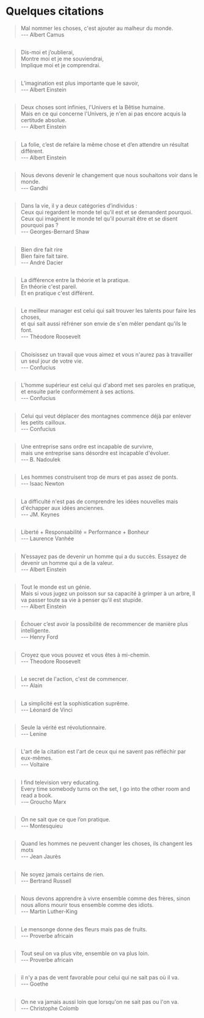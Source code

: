 # Quelques citations

> Mal nommer les choses, c'est ajouter au malheur du monde.    
> --- Albert Camus  
   
##  
> Dis-moi et j’oublierai,  
> Montre moi et je me souviendrai,  
> Implique moi et je comprendrai.  
  
##  
> L’imagination est plus importante que le savoir,    
> --- Albert Einstein
  
## 
> Deux choses sont infinies, l'Univers et la Bêtise humaine.     
> Mais en ce qui concerne l'Univers, je n'en ai pas encore acquis la certitude absolue.    
> --- Albert Einstein    
  
##  
> La folie, c’est de refaire la même chose  et d’en attendre un résultat différent.  
> --- Albert Einstein

##  
> Nous devons devenir le changement que nous souhaitons voir dans le monde.    
> --- Gandhi  
  
##  
> Dans la vie, il y a deux catégories d’individus :  
> Ceux qui regardent le monde tel qu’il est et se demandent pourquoi.  
> Ceux qui imaginent le monde tel qu’il pourrait être et se disent pourquoi pas ?  
> --- Georges-Bernard Shaw  
  
##    
> Bien dire fait rire  
> Bien faire fait taire.  
> --- André Dacier  

##  
> La différence entre la théorie et la pratique.   
> En théorie c'est pareil.  
> Et en pratique c'est différent.  

##
> Le meilleur manager est celui qui sait trouver les talents pour faire les choses,  
> et qui sait aussi réfréner son envie de s'en mêler pendant qu'ils le font.  
> --- Théodore Roosevelt  

##  
> Choisissez un travail que vous aimez et vous n'aurez pas à travailler un seul jour de votre vie.  
> --- Confucius  

##  
> L'homme supérieur est celui qui d'abord met ses paroles en pratique,  
> et ensuite parle conformément à ses actions.  
> --- Confucius  

## 
> Celui qui veut déplacer des montagnes commence déjà par enlever les petits cailloux.    
> --- Confucius

##  
> Une entreprise sans ordre est incapable de survivre,  
> mais une entreprise sans désordre est incapable d'évoluer.  
> --- B. Nadoulek  

##  
>  Les hommes construisent trop de murs et pas assez de ponts.  
>  --- Isaac Newton

##  
> La difficulté n'est pas de comprendre les idées nouvelles mais d'échapper aux idées anciennes.  
> --- JM. Keynes

##  
> Liberté + Responsabilité = Performance + Bonheur  
> --- Laurence Vanhée    

## 
> N’essayez pas de devenir un homme qui a du succès. Essayez de devenir un homme qui a de la valeur.  
> --- Albert Einstein  

## 
> Tout le monde est un génie.     
> Mais si vous jugez un poisson sur sa capacité à grimper à un arbre, Il va passer toute sa vie à penser qu'il est stupide.    
> --- Albert Einstein    

## 
> Échouer c’est avoir la possibilité de recommencer de manière plus intelligente.  
> --- Henry Ford    

## 
> Croyez que vous pouvez et vous êtes à mi-chemin.  
> --- Theodore Roosevelt  

## 
> Le secret de l'action, c'est de commencer.   
> --- Alain  

## 
> La simplicité est la sophistication suprême.    
> --- Léonard de Vinci  

##
> Seule la vérité est révolutionnaire.   
> --- Lenine  

##
> L'art de la citation est l'art de ceux qui ne savent pas réfléchir par eux-mêmes.   
> --- Voltaire

## 
> I find television very educating.  
  Every time somebody turns on the set, I go into the other room and read a book.    
> --– Groucho Marx

## 
> On ne sait que ce que l’on pratique.    
> --- Montesquieu    

## 
> Quand les hommes ne peuvent changer les choses, ils changent les mots    
> --- Jean Jaurès

## 
> Ne soyez jamais certains de rien.    
> --- Bertrand Russell

## 
> Nous devons apprendre à vivre ensemble comme des frères, sinon nous allons mourir tous ensemble comme des idiots.    
> --- Martin Luther-King

## 
> Le mensonge donne des fleurs mais pas de fruits.    
> --- Proverbe africain

## 
> Tout seul on va plus vite, ensemble on va plus loin.    
> --- Proverbe africain

## 
> il n'y a pas de vent favorable pour celui qui ne sait pas où il va.    
> --- Goethe    

##
> On ne va jamais aussi loin que lorsqu'on ne sait pas ou l'on va.    
> --- Christophe Colomb


